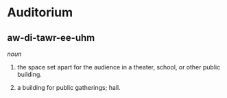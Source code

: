 # Auditorium

## aw-di-tawr-ee-uhm

_noun_

1. the space set apart for the audience in a theater, school, or other public building.

2. a building for public gatherings; hall.
